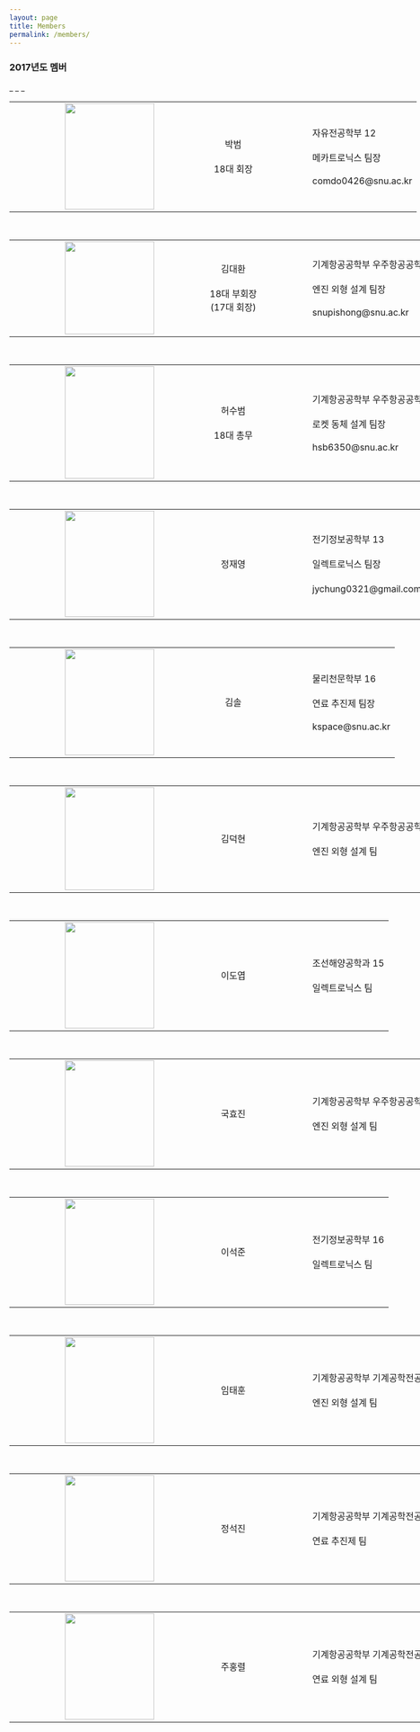 ```yaml
---
layout: page
title: Members
permalink: /members/
---
```

<h3>2017년도 멤버</h3>
_ _ _
<br/>

<table style="width:1400px">
<tr>
<td width="250" align="right"><img src="https://github.com/hsb6350/hanaro.github.io/blob/master/assets/logo/parkbeom.PNG?raw=true" width="159" height="189"/></td>
<td align="center" width="250">박범<br/><br/>18대 회장</td>
<td style="border:left:solid 1px;">자유전공학부 12<br/><br/>메카트로닉스 팀장<br/><br/>comdo0426@snu.ac.kr</td>
</tr></table><br/>

<table style="width:1400px">
<tr>
<td width="250" align="right"><img src="https://github.com/hsb6350/hanaro.github.io/blob/master/assets/logo/kingdh.jpg?raw=true" width="159" height="165"/></td>
<td align="center" width="250">김대환<br/><br/>18대 부회장<br/>(17대 회장)</td>
<td>기계항공공학부 우주항공공학전공 12<br/><br/>엔진 외형 설계 팀장<br/><br/>snupishong@snu.ac.kr</td>
</tr></table><br/>

<table style="width:1400px">
<tr><td width="250" align="right"><img src="https://github.com/hsb6350/hanaro.github.io/blob/master/assets/logo/HSB.GIF?raw=true" width="159" height="200"/></td>
<td align="center" width="250">허수범<br/><br/>18대 총무</td><td>기계항공공학부 우주항공공학전공 15<br/><br/>로켓 동체 설계 팀장<br/><br/>hsb6350@snu.ac.kr</td></tr></table><br/>

<table style="width:1400px">
<tr><td width="250" align="right"><img src="https://github.com/hsb6350/hanaro.github.io/blob/master/assets/logo/godjy.png?raw=true" width="159" height="189"/>
</td><td align="center" width="250">정재영</td><td>전기정보공학부 13<br/><br/>일렉트로닉스 팀장<br/><br/>jychung0321@gmail.com (외주 대환영!) </td></tr></table><br/>
<table style="width:1400px">
<tr><td width="250" align="right"><img src="https://github.com/hsb6350/hanaro.github.io/blob/master/assets/logo/questionmark.PNG?raw=true" width="159" height="189"/>
</td><td align="center" width="250">김솔</td><td>물리천문학부 16<br/><br/>연료 추진제 팀장<br/><br/>kspace@snu.ac.kr</td></tr></table><br/>

<table style="width:1400px">
<tr><td width="250" align="right"><img src="https://github.com/hsb6350/hanaro.github.io/blob/master/assets/logo/questionmark.PNG?raw=true" width="159" height="183"/>
</td><td align="center" width="250">김덕현</td><td>기계항공공학부 우주항공공학전공 15<br/><br/>엔진 외형 설계 팀</td></tr></table><br/>

<table style="width:1400px"><tr><td width="250" align="right"><img src="https://github.com/hsb6350/hanaro.github.io/blob/master/assets/logo/questionmark.PNG?raw=true" width="159" height="189"/></td><td align="center" width="250">이도엽</td><td>조선해양공학과 15<br/><br/>일렉트로닉스 팀</td></tr></table><br/>
<table style="width:1400px"><tr><td width="250" align="right"><img src="https://github.com/hsb6350/hanaro.github.io/blob/master/assets/logo/questionmark.PNG?raw=true" width="159" height="189"/></td><td align="center" width="250">국효진</td><td>기계항공공학부 우주항공공학전공 16<br/><br/>엔진 외형 설계 팀</td></tr></table><br/>
<table style="width:1400px"><tr><td width="250" align="right"><img src="https://github.com/hsb6350/hanaro.github.io/blob/master/assets/logo/questionmark.PNG?raw=true" width="159" height="189"/></td><td align="center" width="250">이석준</td><td>전기정보공학부 16<br/><br/>일렉트로닉스 팀</td></tr></table><br/>
<table style="width:1400px"><tr><td width="250" align="right"><img src="https://github.com/hsb6350/hanaro.github.io/blob/master/assets/logo/questionmark.PNG?raw=true" width="159" height="189"/></td><td align="center" width="250">임태훈</td><td>기계항공공학부 기계공학전공 16<br/><br/>엔진 외형 설계 팀</td></tr></table><br/>
<table style="width:1400px"><tr><td width="250" align="right"><img src="https://github.com/hsb6350/hanaro.github.io/blob/master/assets/logo/questionmark.PNG?raw=true" width="159" height="189"/></td><td align="center" width="250">정석진</td><td>기계항공공학부 기계공학전공 16<br/><br/>연료 추진제 팀</td></tr></table><br/>
<table style="width:1400px"><tr><td width="250" align="right"><img src="https://github.com/hsb6350/hanaro.github.io/blob/master/assets/logo/questionmark.PNG?raw=true" width="159" height="189"/></td><td align="center" width="250">주홍렬</td><td>기계항공공학부 기계공학전공 16<br/><br/>연료 외형 설계 팀</td></tr></table><br/>
